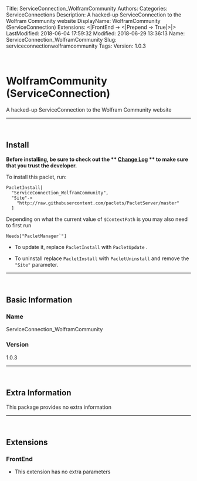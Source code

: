 Title: ServiceConnection_WolframCommunity
Authors: 
Categories: ServiceConnections
Description: A hacked-up ServiceConnection to the Wolfram Community website
DisplayName: WolframCommunity (ServiceConnection)
Extensions: <|FrontEnd -> <|Prepend -> True|>|>
LastModified: 2018-06-04 17:59:32
Modified: 2018-06-29 13:36:13
Name: ServiceConnection_WolframCommunity
Slug: serviceconnectionwolframcommunity
Tags: 
Version: 1.0.3

<a id="wolframcommunity-serviceconnection" style="width:0;height:0;margin:0;padding:0;">&zwnj;</a>

# WolframCommunity (ServiceConnection)

A hacked-up ServiceConnection to the Wolfram Community website

---

<a id="install" style="width:0;height:0;margin:0;padding:0;">&zwnj;</a>

## Install

**Before installing, be sure to check out the ** **[Change Log](https://paclets.github.io/PacletServer/pages/log.html)** ** to make sure that you trust the developer.**

To install this paclet, run:

    PacletInstall[
      "ServiceConnection_WolframCommunity",
      "Site"->
        "http://raw.githubusercontent.com/paclets/PacletServer/master"
      ]

Depending on what the current value of  ```$ContextPath```  is you may also need to first run

    Needs["PacletManager`"]

* To update it, replace  ```PacletInstall```  with  ```PacletUpdate``` . 

* To uninstall replace  ```PacletInstall```  with  ```PacletUninstall```  and remove the  ```"Site"```  parameter.

---

<a id="basic-information" style="width:0;height:0;margin:0;padding:0;">&zwnj;</a>

## Basic Information

### Name

ServiceConnection_WolframCommunity

### Version

1.0.3

---

<a id="extra-information" style="width:0;height:0;margin:0;padding:0;">&zwnj;</a>

## Extra Information

This package provides no extra information

---

<a id="extensions" style="width:0;height:0;margin:0;padding:0;">&zwnj;</a>

## Extensions

### FrontEnd

* This extension has no extra parameters